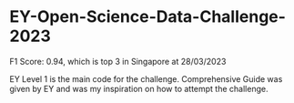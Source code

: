 # EY-Open-Science-Data-Challenge-2023
F1 Score: 0.94, which is top 3 in Singapore at 28/03/2023

EY Level 1 is the main code for the challenge.
Comprehensive Guide was given by EY and was my inspiration on how to attempt the challenge.
